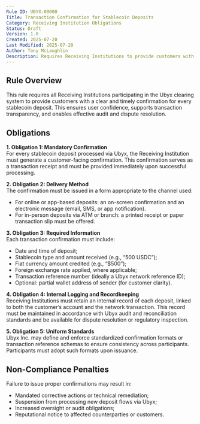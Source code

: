 ```yaml
---
Rule ID: UBYX-00000  
Title: Transaction Confirmation for Stablecoin Deposits  
Category: Receiving Institution Obligations  
Status: Draft  
Version: 1.0  
Created: 2025-07-20  
Last Modified: 2025-07-20  
Author: Tony McLaughlin  
Description: Requires Receiving Institutions to provide customers with a confirmation or receipt for each stablecoin deposit processed through Ubyx.  
---
```


## Rule Overview

This rule requires all Receiving Institutions participating in the Ubyx clearing system to provide customers with a clear and timely confirmation for every stablecoin deposit. This ensures user confidence, supports transaction transparency, and enables effective audit and dispute resolution.

## Obligations

**1. Obligation 1: Mandatory Confirmation**  
For every stablecoin deposit processed via Ubyx, the Receiving Institution must generate a customer-facing confirmation. This confirmation serves as a transaction receipt and must be provided immediately upon successful processing.

**2. Obligation 2: Delivery Method**  
The confirmation must be issued in a form appropriate to the channel used:
- For online or app-based deposits: an on-screen confirmation and an electronic message (email, SMS, or app notification).  
- For in-person deposits via ATM or branch: a printed receipt or paper transaction slip must be offered.

**3. Obligation 3: Required Information**  
Each transaction confirmation must include:
- Date and time of deposit;  
- Stablecoin type and amount received (e.g., “500 USDC”);  
- Fiat currency amount credited (e.g., “$500”);
- Foreign exchange rate applied, where applicable;  
- Transaction reference number (ideally a Ubyx network reference ID);  
- Optional: partial wallet address of sender (for customer clarity).

**4. Obligation 4: Internal Logging and Recordkeeping**  
Receiving Institutions must retain an internal record of each deposit, linked to both the customer’s account and the network transaction. This record must be maintained in accordance with Ubyx audit and reconciliation standards and be available for dispute resolution or regulatory inspection.

**5. Obligation 5: Uniform Standards**  
Ubyx Inc. may define and enforce standardized confirmation formats or transaction reference schemas to ensure consistency across participants. Participants must adopt such formats upon issuance.

## Non-Compliance Penalties

Failure to issue proper confirmations may result in:

- Mandated corrective actions or technical remediation;  
- Suspension from processing new deposit flows via Ubyx;  
- Increased oversight or audit obligations;  
- Reputational notice to affected counterparties or customers.
